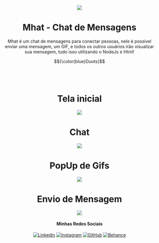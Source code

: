 <div align="center">
 <img src="https://github.com/MatheusCanesso/duots/blob/main/src/img/logo.png"/>
<h1 font-size: 2rem; font-weight: 600; text-transform: uppercase;>Mhat - Chat de Mensagens</h1>

<p>Mhat é um chat de mensagens para conectar pessoas, nele é possivel enviar uma mensagem, um GIF, e todos os outros usuários irão visualizar sua mensagem, tudo isso utilizando o NodeJs e Html!</p>

$${\color{blue}Duots}$$
<br>

</br>

<h1>Tela inicial</h1>

 <img border-radius="10px" src="https://github.com/MatheusCanesso/Mhat-Chat-de-Mensagens/blob/main/frontend/img/Print01.PNG"/>

 <br>

 <h1>Chat</h1>

  <img border-radius="10px" src="https://github.com/MatheusCanesso/Mhat-Chat-de-Mensagens/blob/main/frontend/img/Print02.PNG"/>

 <br>

 <h1>PopUp de Gifs</h1>

  <img border-radius="10px" src="https://github.com/MatheusCanesso/Mhat-Chat-de-Mensagens/blob/main/frontend/img/Print03.PNG"/>

 <br>

 <h1>Envio de Mensagem</h1>

  <img border-radius="10px" src="https://github.com/MatheusCanesso/Mhat-Chat-de-Mensagens/blob/main/frontend/img/Print04.PNG"/>

 <br>

 <div align="center" padding="15px">

 <h4>Minhas Redes Sociais</h4>
  
[![Linkedin](https://img.shields.io/badge/LinkedIn-0077B5?style=for-the-badge&logo=linkedin&logoColor=white)](https://www.linkedin.com/in/matheus-canesso-bbbb65202/)
[![Instagram](https://img.shields.io/badge/Instagram-E4405F?style=for-the-badge&logo=instagram&logoColor=white)]()
[![GitHub](https://img.shields.io/badge/GitHub-100000?style=for-the-badge&logo=github&logoColor=white)](https://github.com/MatheusCanesso)
[![Behance](https://img.shields.io/badge/-Behance-blue?style=for-the-badge&logo=behance&logoColor=white)](https://www.behance.net/matheuscanesso)

</div>
 
 </br>
</div>
